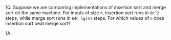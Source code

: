 1Q. Suppose we are comparing implementations of insertion sort and merge sort on the same machine.
   For inputs of size `n`, insertion sort runs in `8n^2` steps, while merge sort runs in `64n lg(n)` steps. For which values of `n` does insertion sort beat merge sort?


1A.
